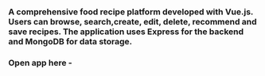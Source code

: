 ### A comprehensive food recipe platform developed with Vue.js. Users can browse, search,create, edit, delete, recommend and save recipes. The application uses Express for the backend and MongoDB for data storage.

### Open app here - 
